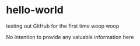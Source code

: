 # hello-world
testing out GitHub for the first time woop woop 


No intention to provide any valuable information here 
